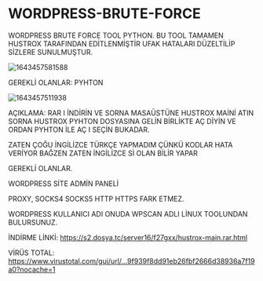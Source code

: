 # WORDPRESS-BRUTE-FORCE
WORDPRESS BRUTE FORCE TOOL PYTHON.
BU TOOL TAMAMEN HUSTROX TARAFINDAN EDİTLENMİŞTİR UFAK HATALARI DÜZELTİLİP SİZLERE SUNULMUŞTUR.

![1643457581588](https://user-images.githubusercontent.com/84346242/164291521-f3ebd097-21e8-4abf-a720-49c0c8352a0c.png)


GEREKLİ OLANLAR: PYHTON

![1643457511938](https://user-images.githubusercontent.com/84346242/164291712-ec0a9228-fc6c-4d0b-8457-5ad8d23ee352.png)


AÇIKLAMA: RAR I İNDİRİN VE SORNA MASAÜSTÜNE HUSTROX MAİNİ ATIN SORNA HUSTROX PYHTON DOSYASINA GELİN BİRLİKTE AÇ DİYİN VE ORDAN PYHTON İLE AÇ I SEÇİN BUKADAR.

ZATEN ÇOĞU İNGİLİZCE TÜRKÇE YAPMADIM ÇÜNKÜ KODLAR HATA VERİYOR BAĞZEN ZATEN İNGİLİZCE Sİ OLAN BİLİR YAPAR

GEREKLİ OLANLAR.

WORDPRESS SİTE ADMİN PANELİ

PROXY, SOCKS4 SOCKS5 HTTP HTTPS FARK ETMEZ.

WORDPRESS KULLANICI ADI ONUDA WPSCAN ADLI LİNUX TOOLUNDAN BULURSUNUZ.

İNDİRME LİNKİ: https://s2.dosya.tc/server16/f27gxx/hustrox-main.rar.html

VİRÜS TOTAL: https://www.virustotal.com/gui/url/...9f939f8dd91eb26fbf2666d38936a7f19a0?nocache=1
